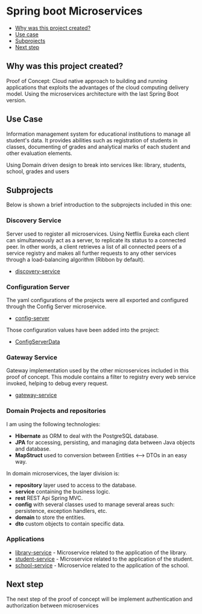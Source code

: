 # Spring boot Microservices

- [Why was this project created?](#why-was-this-project-created)
- [Use case](#use-case)
- [Subprojects](#subprojects)
- [Next step](#next-step)


## Why was this project created? <a name="why-was-this-project-created"></a>

Proof of Concept: Cloud native approach to building and running applications that exploits the advantages of the cloud computing delivery model. Using the microservices architecture with the last Spring Boot version.

## Use Case <a name="use-case"></a>

Information management system for educational institutions to manage all student's data. It provides abilities such as registration of students in classes, documenting of grades and analytical marks of each student and other evaluation elements.

Using Domain driven design to break into services like: library, students, school, grades and users

## Subprojects <a name="subprojects"></a>

Below is shown a brief introduction to the subprojects included in this one:

### Discovery Service

Server used to register all microservices. Using Netflix Eureka each client can simultaneously act as a server, to replicate its status to a connected peer. In other words, a client retrieves a list of all connected peers of a service registry and makes all further requests to any other services through a load-balancing algorithm (Ribbon by default).

- [discovery-service](https://github.com/flaviojuniord3v/discovery-service)

### Configuration Server

The yaml configurations of the projects were all exported and configured through the Config Server microservice.

* [config-server](https://github.com/flaviojuniord3v/config-service)


Those configuration values have been added into the project:

* [ConfigServerData](https://github.com/flaviojuniord3v/config-repo)


### Gateway Service

Gateway implementation used by the other microservices included in this proof of concept. This module contains a filter to registry every web service invoked,
helping to debug every request. 

* [gateway-service](https://github.com/flaviojuniord3v/gateway-service)

### Domain Projects and repositories

I am using the following technologies:

* **Hibernate** as ORM to deal with the PostgreSQL database.
* **JPA** for accessing, persisting, and managing data between Java objects and database.
* **MapStruct** used to conversion between Entities <--> DTOs in an easy way.

In domain microservices, the layer division is:

* **repository** layer used to access to the database.
* **service** containing the business logic.
* **rest** REST Api Spring MVC.
* **config** with several classes used to manage several areas such: persistence, exception handlers, etc.
* **domain** to store the entities.
* **dto** custom objects to contain specific data.

### Applications

* [library-service](https://github.com/flaviojuniord3v/library-service) - Microservice related to the application of the library. 
* [student-service](https://github.com/flaviojuniord3v/student-service) - Microservice related to the application of the student. 
* [school-service](https://github.com/flaviojuniord3v/school-service) - Microservice related to the application of the school. 

## Next step <a name="next-step"></a>

The next step of the proof of concept will be implement authentication and authorization between microservices



